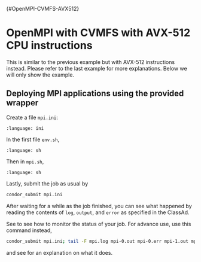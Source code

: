 {#OpenMPI-CVMFS-AVX512}
# OpenMPI with CVMFS with AVX-512 CPU instructions

This is similar to the previous example but with AVX-512 instructions instead.
Please refer to the last example for more explanations.
Below we will only show the example.
 
## Deploying MPI applications using the provided wrapper

Create a file `mpi.ini`:

```{literalinclude} 3-OpenMPI-CVMFS-AVX512/mpi.ini
:language: ini
```

In the first file `env.sh`,

```{literalinclude} 3-OpenMPI-CVMFS-AVX512/env.sh
:language: sh
```

Then in `mpi.sh`,

```{literalinclude} 3-OpenMPI-CVMFS-AVX512/mpi.sh
:language: sh
```

Lastly, submit the job as usual by

```sh
condor_submit mpi.ini
```

After waiting for a while as the job finished, you can see what happened by reading the contents of `log`, `output`, and `error` as specified in the ClassAd.

See [](#monitor-your-jobs) to see how to monitor the status of your job. For advance use, use this command instead,

```sh
condor_submit mpi.ini; tail -F mpi.log mpi-0.out mpi-0.err mpi-1.out mpi-1.err
```

and see [](#tail) for an explanation on what it does.
